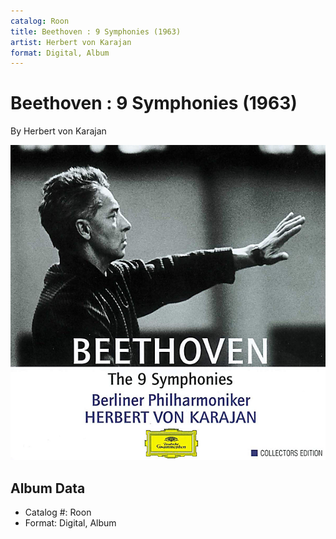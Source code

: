 ```yaml
---
catalog: Roon
title: Beethoven : 9 Symphonies (1963)
artist: Herbert von Karajan
format: Digital, Album
---
```


# Beethoven : 9 Symphonies (1963)

By Herbert von Karajan

![](../../assets/albumcovers/Herbert_von_Karajan-Beethoven_-_9_Symphonies_1963.png)

## Album Data

- Catalog #: Roon
- Format: Digital, Album

